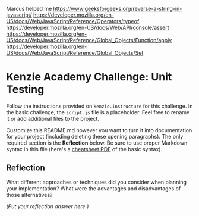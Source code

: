 Marcus helped me
https://www.geeksforgeeks.org/reverse-a-string-in-javascript/
https://developer.mozilla.org/en-US/docs/Web/JavaScript/Reference/Operators/typeof
https://developer.mozilla.org/en-US/docs/Web/API/console/assert
https://developer.mozilla.org/en-US/docs/Web/JavaScript/Reference/Global_Objects/Function/apply
https://developer.mozilla.org/en-US/docs/Web/JavaScript/Reference/Global_Objects/Set

# Kenzie Academy Challenge: Unit Testing

Follow the instructions provided on `kenzie.instructure` for this challenge. In the basic challenge, the `script.js` file is a placeholder. Feel free to rename it or add additional files to the project.

Customize this README.md however you want to turn it into documentation for your project (including deleting these opening paragraphs). The only required section is the **Reflection** below. Be sure to use proper Markdown syntax in this file (here's a [cheatsheet PDF](https://guides.github.com/pdfs/markdown-cheatsheet-online.pdf) of the basic syntax).

## Reflection

What different approaches or techniques did you consider when planning your implementation? What were the advantages and disadvantages of those alternatives?

_(Put your reflection answer here.)_
